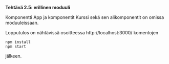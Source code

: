 **Tehtävä 2.5: erillinen moduuli**

Komponentti App ja komponentit Kurssi sekä sen alikomponentit on omissa moduuleissaan. 

Lopputulos on nähtävissä osoitteessa http://localhost:3000/ komentojen

    npm install
    npm start

jälkeen.
